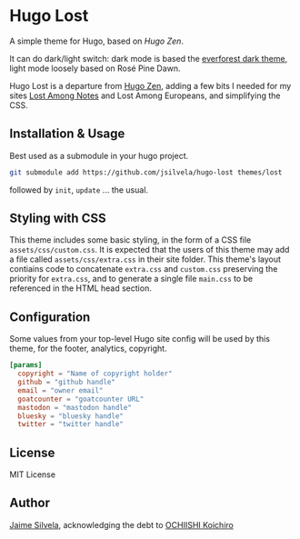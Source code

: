 # Hugo Lost

A simple theme for Hugo, based on *Hugo Zen*.

It can do dark/light switch: dark mode is based the [everforest dark theme](https://github.com/sainnhe/everforest),
light mode loosely based on Rosé Pine Dawn.

Hugo Lost is a departure from [Hugo Zen](https://github.com/rakuishi/hugo-zen),
adding a few bits I needed for my sites
[Lost Among Notes](https://blog.silvela.org/) and Lost Among Europeans, and simplifying
the CSS.

## Installation & Usage

Best used as a submodule in your hugo project.

``` sh
git submodule add https://github.com/jsilvela/hugo-lost themes/lost
```

followed by `init`, `update` ... the usual.

## Styling with CSS

This theme includes some basic styling, in the form of a CSS file
`assets/css/custom.css`. It is expected that the users of this theme may add
a file called `assets/css/extra.css` in their site folder. This theme's layout
contiains code to concatenate `extra.css` and `custom.css` preserving the
priority for `extra.css`, and to generate a single file `main.css` to be
referenced in the HTML head section.

## Configuration

Some values from your top-level Hugo site config will be used by this theme,
for the footer, analytics, copyright.

``` toml
[params]
  copyright = "Name of copyright holder"
  github = "github handle"
  email = "owner email"
  goatcounter = "goatcounter URL"
  mastodon = "mastodon handle"
  bluesky = "bluesky handle"
  twitter = "twitter handle"
```

## License

MIT License

## Author

[Jaime Silvela](https://github.com/jsilvela), acknowledging the debt to
[OCHIISHI Koichiro](https://github.com/rakuishi/)
